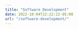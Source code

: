 ```yaml
---
title: "Software Development"
date: 2022-10-04T22:22:22-05:00
url: "/software-development/"
---
```

